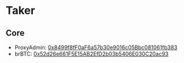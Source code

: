 # Taker

## Core

- ProxyAdmin: [0x8499f8fF0aF6a57b30e9016c05Bbc081061fb383](https://explorer.taker.xyz/address/0x8499f8fF0aF6a57b30e9016c05Bbc081061fb383)
- brBTC: [0x52d26e661F5E15AB2EfD2b03b5406E030C20ac93](https://explorer.taker.xyz/address/0x52d26e661F5E15AB2EfD2b03b5406E030C20ac93)

